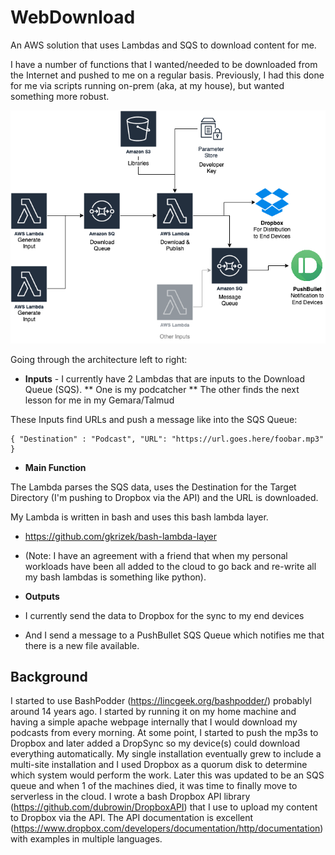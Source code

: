 # WebDownload
An AWS solution that uses Lambdas and SQS to download content for me.

I have a number of functions that I wanted/needed to be downloaded from the Internet and pushed to me on a regular basis.
Previously, I had this done for me via scripts running on-prem (aka, at my house), but wanted something more robust.

![Architectural Diagram](https://github.com/dubrowin/WebDownload/blob/master/Webdownloader.png)

Going through the architecture left to right:

* **Inputs** - I currently have 2 Lambdas that are inputs to the Download Queue (SQS). 
** One is my podcatcher
** The other finds the next lesson for me in my Gemara/Talmud

These Inputs find URLs and push a message like into the SQS Queue:

 ```
{ "Destination" : "Podcast", "URL": "https://url.goes.here/foobar.mp3" }
```

* **Main Function**

The Lambda parses the SQS data, uses the Destination for the Target Directory (I'm pushing to Dropbox via the API) and the URL is downloaded.

My Lambda is written in bash and uses this bash lambda layer. 
* https://github.com/gkrizek/bash-lambda-layer
* (Note: I have an agreement with a friend that when my personal workloads have been all added to the cloud to go back and re-write all my bash lambdas is something like python).

* **Outputs**

* I currently send the data to Dropbox for the sync to my end devices
* And I send a message to a PushBullet SQS Queue which notifies me that there is a new file available.

## Background

I started to use BashPodder (https://lincgeek.org/bashpodder/) probablyl around 14 years ago. I started by running it on my home machine and having a simple apache webpage internally that I would download my podcasts from every morning. At some point, I started to push the mp3s to Dropbox and later added a DropSync so my device(s) could download everything automatically. My single installation eventually grew to include a multi-site installation and I used Dropbox as a quorum disk to determine which system would perform the work. Later this was updated to be an SQS queue and when 1 of the machines died, it was time to finally move to serverless in the cloud. I wrote a bash Dropbox API library (https://github.com/dubrowin/DropboxAPI) that I use to upload my content to Dropbox via the API. The API documentation is excellent (https://www.dropbox.com/developers/documentation/http/documentation) with examples in multiple languages.
